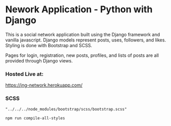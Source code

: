 # Nework Application - Python with Django

This is a social network application built using the Django framework and vanilla javascript. Django models represent posts, uses, followers, and likes. Styling is done with Bootstrap and SCSS.

Pages for login, registration, new posts, profiles, and lists of posts are all provided through Django views.

### Hosted Live at:
https://jng-network.herokuapp.com/


### SCSS 
`"../../../node_modules/bootstrap/scss/bootstrap.scss"`

`npm run compile-all-styles`
